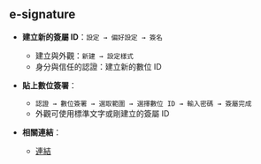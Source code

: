## e-signature

- **建立新的簽屬 ID**：`設定 → 偏好設定 → 簽名`
  - 建立與外觀：`新建 → 設定樣式`
  - 身分與信任的認證：建立新的數位 ID
- **貼上數位簽署**：

  - `認證 → 數位簽署 → 選取範圍 → 選擇數位 ID → 輸入密碼 → 簽屬完成`
  - 外觀可使用標準文字或剛建立的簽屬 ID

- **相關連結**：
  - [連結](reference/helpx_adobe_com_tw_acrobat_using_digital_ids_html.pdf)
